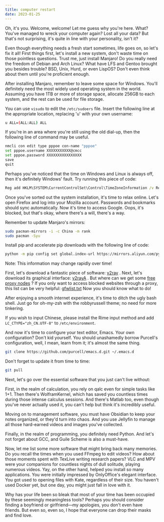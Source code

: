 ```yaml
---
title: computer restart
date: 2023-01-25
---
```

Oh, it's you. Welcome, welcome! Let me guess why you're here. What? You've managed to wreck your computer again? Lost all your data? But that's not surprising, it's quite in line with your personality, isn't it?

Even though everything needs a fresh start sometimes, life goes on, so let's fix it all! First things first, let's install a new system, don't waste time on those pointless questions. Trust me, just install Manjaro! Do you really need the freedom of Debian and Arch Linux? What have LFS and Gentoo brought you besides trouble? BSD, Unix, Hurd, or even LispOS? Don't even think about them until you're proficient enough.

After installing Manjaro, remember to leave some space for Windows. You'll definitely need the most widely used operating system in the world. Assuming you have 1TB or more of storage space, allocate 256GB to each system, and the rest can be used for file storage.

You can use `visudo` to edit the `/etc/sudoers` file. Insert the following line at the appropriate location, replacing 'u' with your own username:

```bash
u ALL=(ALL:ALL) ALL
```

If you're in an area where you're still using the old dial-up, then the following line of command may be useful.

```bash
nmcli con edit type pppoe con-name "pppoe"
set pppoe.username XXXXXXXXXXX@cmcc
set pppoe.password XXXXXXXXXXXXXXXX
save
quit
```

Perhaps you've noticed that the time on Windows and Linux is always off, then it's definitely Windows' fault. Try running this piece of code:
```cmd
Reg add HKLM\SYSTEM\CurrentControlSet\Control\TimeZoneInformation /v RealTimeIsUniversal /t REG_DWORD /d 1
```

Once you've sorted out the system installation, it's time to relax online. Let's open Firefox and log into your Mozilla account. Passwords and bookmarks should sync automatically. Now it's time to access Google. Oops, it's blocked, but that's okay, where there's a will, there's a way.

Remember to update Manjaro's mirrors:

```bash
sudo pacman-mirrors -i -c China -m rank
sudo pacman -Syu
```

Install pip and accelerate pip downloads with the following line of code:

```bash
python -m pip config set global.index-url https://mirrors.aliyun.com/pypi/simple
```

Note: This information may change rapidly over time!

First, let's download a fantastic piece of software: [v2ray](https://github.com/v2fly/v2ray-core/releases/download/v4.31.0/v2ray-linux-64.zip) .
Next, let's download its graphical interface: [v2rayA](https://github.com/v2rayA/v2rayA/releases/download/v2.2.4/v2raya_linux_x64_2.2.4) .
But where can we get some [free proxy nodes](https://raw.githubusercontent.com/freefq/free/master/v2) ?
If you only want to access blocked websites through a proxy, this list can be very helpful: [gfwlist.txt](https://raw.githubusercontent.com/gfwlist/gfwlist/master/gfwlist.txt)
Now you should know what to do!

After enjoying a smooth internet experience, it's time to ditch the ugly bash shell. Just go for oh-my-zsh with the robbyrussell theme; no need for more tinkering.

If you wish to input Chinese, please install the Rime input method and add `LC_CTYPE="zh_CN.UTF-8"` to `/etc/environment`.

And now it's time to configure your text editor, Emacs.
Your own configuration? Don't kid yourself. You should unashamedly borrow Purcell's configuration, well, I mean, learn from it; it's almost the same thing.

```bash
git clone https://github.com/purcell/emacs.d.git ~/.emacs.d
```

Don't forget to update it from time to time:

```bash
git pull
```

Next, let's go over the essential software that you just can't live without:

First, in the realm of calculation, you rely on qalc even for simple tasks like 1+1. Then there's WolframKernel, which has saved you countless times during those intense calculus sessions. And there's Matlab too, even though you've never actually used it, you can't help but think it's incredibly useful.

Moving on to management software, you must have Obsidian to keep your notes organized, or they'd turn into chaos. And you use Jellyfin to manage all those hard-earned videos and images you've collected.

Finally, in the realm of programming, you definitely need Python. And let's not forget about GCC, and Guile Scheme is also a must-have.

Now, let me list some more software that might bring back many memories. Do you recall the times when you used FFmpeg to edit videos? How about those moments spent with TexLive writing research papers? VLC and MPV were your companions for countless nights of dull solitude, playing numerous videos. Yay, on the other hand, helped you install so many applications. You were initially impressed by OnlyOffice's elegant interface. You got used to opening files with Kate, regardless of their size. You haven't used Docker yet, but one day, you might just fall in love with it.

Why has your life been so bleak that most of your time has been occupied by these seemingly meaningless tools? Perhaps you should consider finding a boyfriend or girlfriend—my apologies, you don't even have friends. But even so, even so, I hope that everyone can drop their masks and find love.